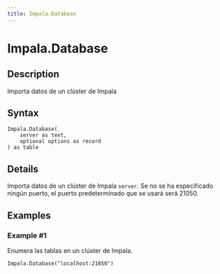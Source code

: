 ```yaml
---
title: Impala.Database
---
```


# Impala.Database


## Description

Importa datos de un clúster de Impala


## Syntax

```powerquery
Impala.Database(
    server as text,
    optional options as record
) as table
```


## Details

Importa datos de un clúster de Impala <code>server</code>. Se no se ha especificado ningún puerto, el puerto predeterminado que se usará será 21050.


## Examples

### Example #1 
Enumera las tablas en un clúster de Impala.
```powerquery
Impala.Database("localhost:21050")
```



